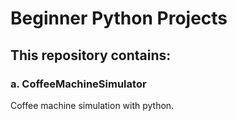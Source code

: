 # Beginner Python Projects

## This repository contains:

### a. CoffeeMachineSimulator
Coffee machine simulation with python.
